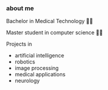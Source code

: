 ### about me
Bachelor in Medical Technology 🧠🤖

Master student in computer science 👨‍💻

Projects in
- artificial intelligence 
- robotics
- image processing
- medical applications
- neurology 



<!--
**drakemate/drakemate** is a ✨ _special_ ✨ repository because its `README.md` (this file) appears on your GitHub profile.

Here are some ideas to get you started:

- 🔭 I’m currently working on ...
- 🌱 I’m currently learning ...
- 👯 I’m looking to collaborate on ...
- 🤔 I’m looking for help with ...
- 💬 Ask me about ...
- 📫 How to reach me: ...
- 😄 Pronouns: ...
- ⚡ Fun fact: ...
-->
